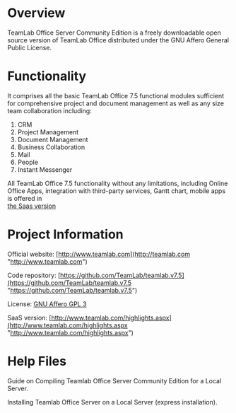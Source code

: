Overview
========================
TeamLab Office Server Community Edition is a freely downloadable open source version of TeamLab Office distributed under the GNU Affero General Public License.

Functionality
========================

It comprises all the basic TeamLab Office 7.5 functional modules sufficient for comprehensive project and document management as well as any size team collaboration including:

1. CRM
2. Project Management
3. Document Management
4. Business Collaboration
5. Mail
6. People
7. Instant Messenger

All TeamLab Office 7.5 functionality without any limitations, including Online Office Apps, 
integration with third-party services, Gantt chart, mobile apps is offered in  
[the Saas version](http://teamlab.com "the Saas version")

Project Information
========================

Official website: [http://www.teamlab.com](http://teamlab.com "http://www.teamlab.com")

Code repository: [https://github.com/TeamLab/teamlab.v7.5](https://github.com/TeamLab/teamlab.v7.5 "https://github.com/TeamLab/teamlab.v7.5")

License: [GNU Affero GPL 3](http://www.gnu.org/licenses/agpl.html "GNU Affero GPL 3")

SaaS version: [http://www.teamlab.com/highlights.aspx](http://www.teamlab.com/highlights.aspx "http://www.teamlab.com/highlights.aspx")

Help Files
========================

Guide on Compiling Teamlab Office Server Community Edition for a Local Server.

Installing Teamlab Office Server on a Local Server (express installation).
